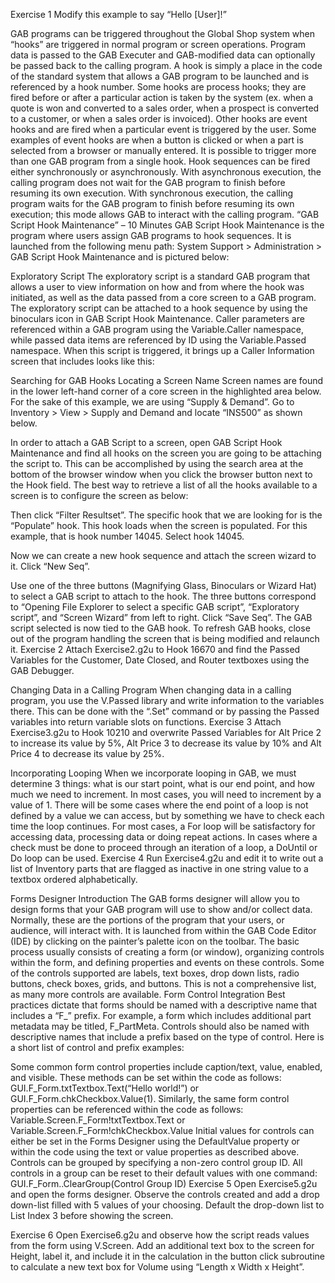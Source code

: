 Exercise 1
Modify this example to say “Hello [User]!”

GAB programs can be triggered throughout the Global Shop system when “hooks” are triggered in normal program or screen operations. Program data is passed to the GAB Executer and GAB-modified data can optionally be passed back to the calling program. A hook is simply a place in the code of the standard system that allows a GAB program to be launched and is referenced by a hook number. Some hooks are process hooks; they are fired before or after a particular action is taken by the system (ex. when a quote is won and converted to a sales order, when a prospect is converted to a customer, or when a sales order is invoiced). Other hooks are event hooks and are fired when a particular event is triggered by the user. Some examples of event hooks are when a button is clicked or when a part is selected from a browser or manually entered. It is possible to trigger more than one GAB program from a single hook.
Hook sequences can be fired either synchronously or asynchronously. With asynchronous execution, the calling program does not wait for the GAB program to finish before resuming its own execution. With synchronous execution, the calling program waits for the GAB program to finish before resuming its own execution; this mode allows GAB to interact with the calling program.
“GAB Script Hook Maintenance” – 10 Minutes
GAB Script Hook Maintenance is the program where users assign GAB programs to hook sequences. It is launched from the following menu path: System Support > Administration > GAB Script Hook Maintenance and is pictured below:
 
Exploratory Script
The exploratory script is a standard GAB program that allows a user to view information on how and from where the hook was initiated, as well as the data passed from a core screen to a GAB program. The exploratory script can be attached to a hook sequence by using the binoculars icon in GAB Script Hook Maintenance. Caller parameters are referenced within a GAB program using the Variable.Caller namespace, while passed data items are referenced by ID using the Variable.Passed namespace. When this script is triggered, it brings up a Caller Information screen that includes looks like this:
 
Searching for GAB Hooks
Locating a Screen Name
Screen names are found in the lower left-hand corner of a core screen in the highlighted area below. For the sake of this example, we are using “Supply & Demand”. Go to Inventory > View > Supply and Demand and locate “INS500” as shown below.
 
In order to attach a GAB Script to a screen, open GAB Script Hook Maintenance and find all hooks on the screen you are going to be attaching the script to. This can be accomplished by using the search area at the bottom of the browser window when you click the browser button next to the Hook field. The best way to retrieve a list of all the hooks available to a screen is to configure the screen as below:
 
Then click “Filter Resultset”.
The specific hook that we are looking for is the “Populate” hook. This hook loads when the screen is populated. For this example, that is hook number 14045. Select hook 14045.
 
Now we can create a new hook sequence and attach the screen wizard to it. Click “New Seq”.
 
Use one of the three buttons (Magnifying Glass, Binoculars or Wizard Hat) to select a GAB script to attach to the hook. The three buttons correspond to “Opening File Explorer to select a specific GAB script”, “Exploratory script”, and “Screen Wizard” from left to right.
Click “Save Seq”. The GAB script selected is now tied to the GAB hook. To refresh GAB hooks, close out of the program handling the screen that is being modified and relaunch it.
Exercise 2
Attach Exercise2.g2u to Hook 16670 and find the Passed Variables for the Customer, Date Closed, and Router textboxes using the GAB Debugger.
 
Changing Data in a Calling Program
When changing data in a calling program, you use the V.Passed library and write information to the variables there. This can be done with the “.Set” command or by passing the Passed variables into return variable slots on functions.
Exercise 3
Attach Exercise3.g2u to Hook 10210 and overwrite Passed Variables for Alt Price 2 to increase its value by 5%, Alt Price 3 to decrease its value by 10% and Alt Price 4 to decrease its value by 25%.
 
Incorporating Looping
When we incorporate looping in GAB, we must determine 3 things: what is our start point, what is our end point, and how much we need to increment. In most cases, you will need to increment by a value of 1. There will be some cases where the end point of a loop is not defined by a value we can access, but by something we have to check each time the loop continues. For most cases, a For loop will be satisfactory for accessing data, processing data or doing repeat actions.
In cases where a check must be done to proceed through an iteration of a loop, a DoUntil or Do loop can be used.
Exercise 4
Run Exercise4.g2u and edit it to write out a list of Inventory parts that are flagged as inactive in one string value to a textbox ordered alphabetically.
 
Forms Designer Introduction
The GAB forms designer will allow you to design forms that your GAB program will use to show and/or collect data. Normally, these are the portions of the program that your users, or audience, will interact with. It is launched from within the GAB Code Editor (IDE) by clicking on the painter’s palette icon on the toolbar.
The basic process usually consists of creating a form (or window), organizing controls within the form, and defining properties and events on these controls. Some of the controls supported are labels, text boxes, drop down lists, radio buttons, check boxes, grids, and buttons. This is not a comprehensive list, as many more controls are available.
 Form Control Integration
Best practices dictate that forms should be named with a descriptive name that includes a “F_” prefix.
For example, a form which includes additional part metadata may be titled, F_PartMeta.
Controls should also be named with descriptive names that include a prefix based on the type of control.
Here is a short list of control and prefix examples:
 
Some common form control properties include caption/text, value, enabled, and visible. These methods can be set within the code as follows: GUI.F_Form.txtTextbox.Text(“Hello world!”) or GUI.F_Form.chkCheckbox.Value(1).
Similarly, the same form control properties can be referenced within the code as follows:
Variable.Screen.F_Form!txtTextbox.Text or Variable.Screen.F_Form!chkCheckbox.Value
Initial values for controls can either be set in the Forms Designer using the DefaultValue property or within the code using the text or value properties as described above. Controls can be grouped by specifying a non-zero control group ID. All controls in a group can be reset to their default values with one command:
GUI.F_Form..ClearGroup(Control Group ID)
Exercise 5
Open Exercise5.g2u and open the forms designer. Observe the controls created and add a drop down-list filled with 5 values of your choosing. Default the drop-down list to List Index 3 before showing the screen.
 
Exercise 6
Open Exercise6.g2u and observe how the script reads values from the form using V.Screen. Add an additional text box to the screen for Height, label it, and include it in the calculation in the button click subroutine to calculate a new text box for Volume using “Length x Width x Height”.
 

